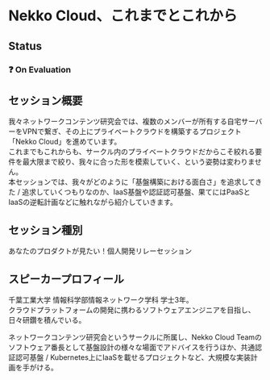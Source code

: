 # Nekko Cloud、これまでとこれから

## Status

### ❓ On Evaluation

## セッション概要

我々ネットワークコンテンツ研究会では、複数のメンバーが所有する自宅サーバーをVPNで繋ぎ、その上にプライベートクラウドを構築するプロジェクト「Nekko Cloud」を進めています。  
これまでもこれからも、サークル内のプライベートクラウドだからこそ絞れる要件を最大限まで絞り、我々に合った形を模索していく、という姿勢は変わりません。  
本セッションでは、我々がどのように「基盤構築における面白さ」を追求してきた / 追求していくつもりなのか、IaaS基盤や認証認可基盤、果てにはPaaSとIaaSの逆転計画などに触れながら紹介していきます。

## セッション種別

あなたのプロダクトが見たい！個人開発リレーセッション

## スピーカープロフィール

千葉工業大学 情報科学部情報ネットワーク学科 学士3年。  
クラウドプラットフォームの開発に携わるソフトウェアエンジニアを目指し、日々研鑽を積んでいる。

ネットワークコンテンツ研究会というサークルに所属し、Nekko Cloud Teamのソフトウェア番長として基盤設計の様々な場面でアドバイスを行うほか、共通認証認可基盤 / Kubernetes上にIaaSを載せるプロジェクトなど、大規模な実装計画を手がける。
